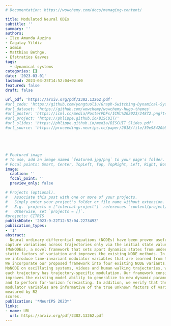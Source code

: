 ```yaml
---
# Documentation: https://wowchemy.com/docs/managing-content/

title: Modulated Neural ODEs
subtitle: ''
summary: ''
authors:
- Ilze Amanda Auzina
- Cagatay Yildiz
- admin
- Matthias Bethge,
- Efstratios Gavves
tags: 
  - dynamical systems
categories: []
date: '2023-03-01'
lastmod: 2023-03-25T14:52:04+02:00
featured: false
draft: false

url_pdf: 'https://arxiv.org/pdf/2302.13262.pdf'
#url_code: 'https://github.com/yongtuoliu/Graph-Switching-Dynamical-Systems'
#url_dataset: 'https://github.com/wowchemy/wowchemy-hugo-themes'
#url_poster: 'https://icml.cc/media/PosterPDFs/ICML%202023/24872.png?t=1689664913.4659803'
#url_project: 'https://phlippe.github.io/BISCUIT/'
#url_slides: 'https://phlippe.github.io/media/BISCUIT_Slides.pdf'
#url_source: 'https://proceedings.neurips.cc/paper/2018/file/39e98420b5e98bfbdc8a619bef7b8f61-Paper.pdf'





# Featured image
# To use, add an image named `featured.jpg/png` to your page's folder.
# Focal points: Smart, Center, TopLeft, Top, TopRight, Left, Right, BottomLeft, Bottom, BottomRight.
image:
  caption: ''
  focal_point: ''
  preview_only: false

# Projects (optional).
#   Associate this post with one or more of your projects.
#   Simply enter your project's folder or file name without extension.
#   E.g. `projects = ["internal-project"]` references `content/project/deep-learning/index.md`.
#   Otherwise, set `projects = []`.
#projects: CITRIS
publishDate: '2023-9-22T12:52:04.227349Z'
publication_types:
- '1'
abstract: 
  Neural ordinary differential equations (NODEs) have been proven useful for learning non-linear dynamics of arbitrary trajectories. However, current NODE methods
capture variations across trajectories only via the initial state value or by autoregressive encoder updates. In this work, we introduce Modulated Neural ODEs
(MoNODEs), a novel framework that sets apart dynamics states from underlying
static factors of variation and improves the existing NODE methods. In particular,
we introduce time-invariant modulator variables that are learned from the data.
We incorporate our proposed framework into four existing NODE variants. We test
MoNODE on oscillating systems, videos and human walking trajectories, where
each trajectory has trajectory-specific modulation. Our framework consistently
improves the existing model ability to generalize to new dynamic parameterizations
and to perform far-horizon forecasting. In addition, we verify that the proposed
modulator variables are informative of the true unknown factors of variation as
measured by R2
scores.
publication: '*NeurIPS 2023*'
links:
- name: URL
  url: https://arxiv.org/pdf/2302.13262.pdf
---
```

